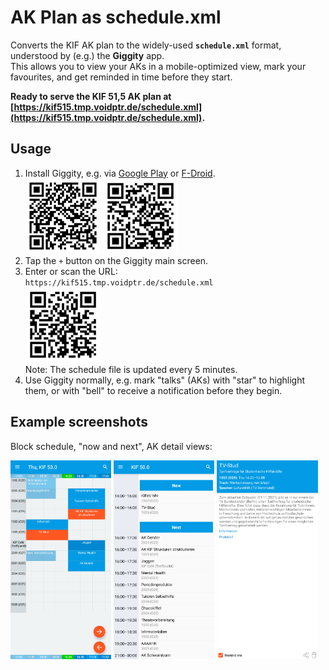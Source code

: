 AK Plan as schedule.xml
=======================

Converts the KIF AK plan to the widely-used **`schedule.xml`** format,
understood by (e.g.) the **Giggity** app.  
This allows you to view your AKs in a mobile-optimized view, mark your
favourites, and get reminded in time before they start.

**Ready to serve the KIF 51,5 AK plan at [https://kif515.tmp.voidptr.de/schedule.xml](https://kif515.tmp.voidptr.de/schedule.xml).**

Usage
-----

1. Install Giggity, e.g. via [Google
   Play](https://play.google.com/store/apps/details?id=net.gaast.giggity) or
   [F-Droid](https://f-droid.org/de/packages/net.gaast.giggity/).  
   <img src="/img/qr-playstore.png" alt="Play Store link" width="25%"/>
   <img src="/img/qr-fdroid.png" alt="F-Droid link" width="25%"/>
2. Tap the `+` button on the Giggity main screen.
3. Enter or scan the URL:  
   `https://kif515.tmp.voidptr.de/schedule.xml`  
   <img src="/img/qr-schedule.png" alt="Schedule file link" width="25%"/><br />
   Note: The schedule file is updated every 5 minutes.
4. Use Giggity normally, e.g. mark "talks" (AKs) with "star" to highlight them,
   or with "bell" to receive a notification before they begin.


Example screenshots
-------------------

Block schedule, "now and next", AK detail views:

<img src="/img/schedule.png" alt="Block schedule view of a KIF event in Giggity" width="32%"/> <img src="/img/nownext.png" alt="Now-and-next view of a KIF event in Giggity" width="32%"/> <img src="/img/detail.png" alt="Detail view of an AK in Giggity" width="32%"/>
